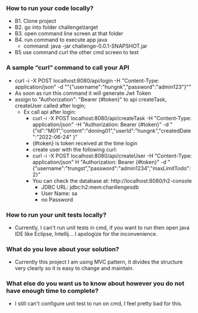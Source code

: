 ### How to run your code locally?

- B1. Clone project
- B2. go into folder challenge\target
- B3. open command line screen at that folder
- B4. run command to execute app java
   - command: java -jar challenge-0.0.1-SNAPSHOT.jar
- B5 use command curl the other cmd screen to test

### A sample “curl” command to call your API

- curl -i -X POST localhost:8080/api/login -H "Content-Type: application/json" -d ""{\"username\":\"hungnk\",\"password\":\"admin123\"}""
- As soon as run this command it will generate Jwt Token
- assign to "Authorization": "Bearer {#token}" to api createTask, createUser called after login;
  - Ex call api after login: 
    - curl -i -X POST localhost:8080/api/createTask -H "Content-Type: application/json" -H "Authorization: Bearer {#token}" -d "{\"id\":\"M01\",\"content\":\"doning01\",\"userId\":\"hungnk\",\"createdDate\":\"2022-06-24\" }"
    - {#token} is token received at the time login
    - create user with the following curl: 
	- curl -i -X POST localhost:8080/api/createUser -H "Content-Type: application/json" H "Authorization: Bearer {#token}" -d "{\"username\":\"trungst\",\"password\":\"admin1234\",\"maxLimitTodo\": 2}"
    - You can check the database at: http://localhost:8080/h2-console
	   - JDBC URL: jdbc:h2:mem:chanllengesdb
	   - User Name: sa
	   - no Password

### How to run your unit tests locally?

- Currently, I can't run unit tests in cmd, if you want to run then open java IDE like Eclipse, Intellij... I apologize for the inconvenience.

### What do you love about your solution?

- Currently this project I am using MVC pattern, it divides the structure very clearly so it is easy to change and maintain.

### What else do you want us to know about however you do not have enough time to complete?

   - I still can't configure unit test to run on cmd, I feel pretty bad for this.
